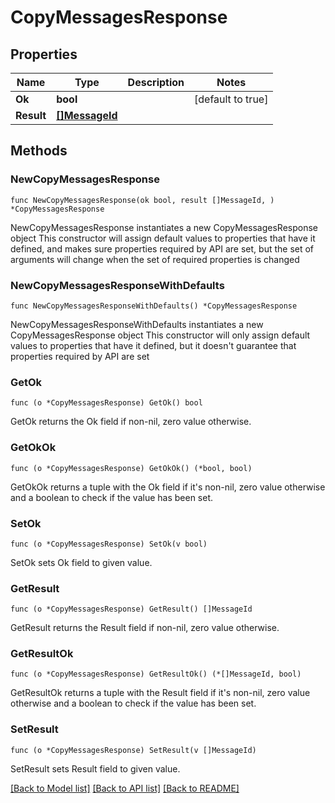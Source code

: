 # CopyMessagesResponse

## Properties

Name | Type | Description | Notes
------------ | ------------- | ------------- | -------------
**Ok** | **bool** |  | [default to true]
**Result** | [**[]MessageId**](MessageId.md) |  | 

## Methods

### NewCopyMessagesResponse

`func NewCopyMessagesResponse(ok bool, result []MessageId, ) *CopyMessagesResponse`

NewCopyMessagesResponse instantiates a new CopyMessagesResponse object
This constructor will assign default values to properties that have it defined,
and makes sure properties required by API are set, but the set of arguments
will change when the set of required properties is changed

### NewCopyMessagesResponseWithDefaults

`func NewCopyMessagesResponseWithDefaults() *CopyMessagesResponse`

NewCopyMessagesResponseWithDefaults instantiates a new CopyMessagesResponse object
This constructor will only assign default values to properties that have it defined,
but it doesn't guarantee that properties required by API are set

### GetOk

`func (o *CopyMessagesResponse) GetOk() bool`

GetOk returns the Ok field if non-nil, zero value otherwise.

### GetOkOk

`func (o *CopyMessagesResponse) GetOkOk() (*bool, bool)`

GetOkOk returns a tuple with the Ok field if it's non-nil, zero value otherwise
and a boolean to check if the value has been set.

### SetOk

`func (o *CopyMessagesResponse) SetOk(v bool)`

SetOk sets Ok field to given value.


### GetResult

`func (o *CopyMessagesResponse) GetResult() []MessageId`

GetResult returns the Result field if non-nil, zero value otherwise.

### GetResultOk

`func (o *CopyMessagesResponse) GetResultOk() (*[]MessageId, bool)`

GetResultOk returns a tuple with the Result field if it's non-nil, zero value otherwise
and a boolean to check if the value has been set.

### SetResult

`func (o *CopyMessagesResponse) SetResult(v []MessageId)`

SetResult sets Result field to given value.



[[Back to Model list]](../README.md#documentation-for-models) [[Back to API list]](../README.md#documentation-for-api-endpoints) [[Back to README]](../README.md)


